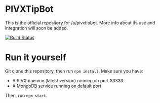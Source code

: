 # PIVXTipBot

This is the official repository for /u/pivxtipbot. More info about its use and integration will soon be added.

[![Build Status](https://travis-ci.com/CameraLucida/PIVXRedditTipBot.svg?branch=master)](https://travis-ci.com/CameraLucida/PIVXRedditTipBot)


# Run it yourself

Git clone this repository, then run `npm install`. Make sure you have:

- A PIVX daemon (latest version) running on port 33333
- A MongoDB service running on default port

Then, run `npm start`.

